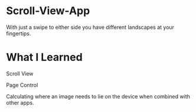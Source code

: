 # Scroll-View-App
With just a swipe to either side you have different landscapes at your fingertips. 

# What I Learned
Scroll View

Page Control

Calculating where an image needs to lie on the device when combined with other apps. 
